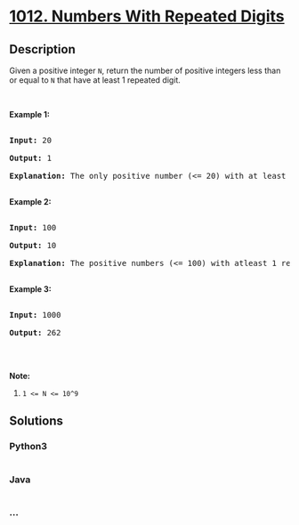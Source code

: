 # [1012. Numbers With Repeated Digits](https://leetcode.com/problems/numbers-with-repeated-digits)



## Description

<p>Given a positive integer <code>N</code>, return the number of positive integers less than or equal to <code>N</code> that have at least 1 repeated digit.</p>



<p>&nbsp;</p>



<div>

<p><strong>Example 1:</strong></p>



<pre>

<strong>Input: </strong><span id="example-input-1-1">20</span>

<strong>Output: </strong><span id="example-output-1">1</span>

<strong>Explanation: </strong>The only positive number (&lt;= 20) with at least 1 repeated digit is 11.

</pre>



<div>

<p><strong>Example 2:</strong></p>



<pre>

<strong>Input: </strong><span id="example-input-2-1">100</span>

<strong>Output: </strong><span id="example-output-2">10</span>

<strong>Explanation: </strong>The positive numbers (&lt;= 100) with atleast 1 repeated digit are 11, 22, 33, 44, 55, 66, 77, 88, 99, and 100.

</pre>



<div>

<p><strong>Example 3:</strong></p>



<pre>

<strong>Input: </strong><span id="example-input-3-1">1000</span>

<strong>Output: </strong><span id="example-output-3">262</span>

</pre>

</div>



<p>&nbsp;</p>



<p><strong><span>Note:</span></strong></p>



<ol>
	<li><code>1 &lt;= N &lt;= 10^9</code></li>
</ol>

</div>

</div>

## Solutions

<!-- tabs:start -->

### **Python3**

```python

```

### **Java**

```java

```

### **...**

```

```

<!-- tabs:end -->
